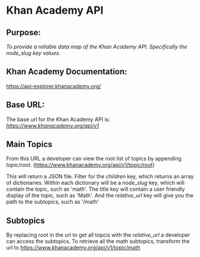 # Khan Academy API

## Purpose:
_To provide a reliable data map of the Khan Academy API. Specifically the node_slug key values._

## Khan Academy Documentation:
https://api-explorer.khanacademy.org/

## Base URL:

The base url for the Khan Academy API is: _https://www.khanacademy.org/api/v1_

## Main Topics

From this URL a developer can view the root list of topics by appending _topic/root_. (https://www.khanacademy.org/api/v1/topic/root)

This will return a JSON file. Filter for the _children_ key, which returns an array of dictionaries. Within each dictionary will be a _node_slug_ key, which will contain the topic, such as 'math'. The title key will contain a user friendly display of the topic, such as 'Math'. And the _relative_url_ key will give you the path to the subtopics, such as '/math'

## Subtopics

By replacing _root_ in the url to get all topcis with the _relative_url_ a developer can access the subtopics. To retrieve all the math subtopics, transform the url to https://www.khanacademy.org/api/v1/topic/math


